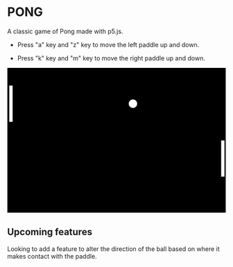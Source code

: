 # PONG 

A classic game of Pong made with p5.js.

- Press "a" key and "z" key to move the left paddle up and down.

- Press "k" key and "m" key to move the right paddle up and down.

!["Pong"](https://github.com/samamoo/p5js-pong/blob/master/docs/p5js-pong.gif?raw=true)

## Upcoming features 

Looking to add a feature to alter the direction of the ball based on where it makes contact with the paddle. 